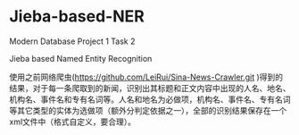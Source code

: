 # Jieba-based-NER
Modern Database Project 1 Task 2

Jieba based Named Entity Recognition

使⽤之前⽹络爬⾍(https://github.com/LeiRui/Sina-News-Crawler.git
)得到的结果，对于每⼀条爬取到的新闻，识别出其标题和正⽂内容中出现的⼈名、地名、机构名、事件名和专有名词等。⼈名和地名为必做项，机构名、事件名、专有名词等其它类型的实体为选做项（额外分判定依据之⼀），全部的识别结果保存在⼀个xml⽂件中（格式⾃定义，要合理）。

